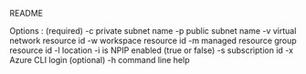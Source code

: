 README

Options : (required)
-c private subnet name
-p public subnet name
-v virtual network resource id
-w workspace resource id
-m managed resource group resource id
-l location
-i is NPIP enabled (true or false)
-s subscription id
-x Azure CLI login (optional)
-h command line help

